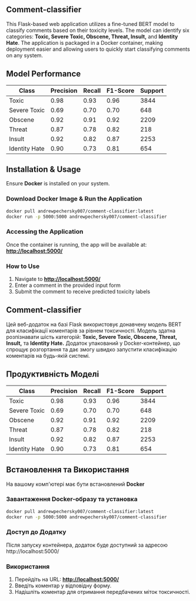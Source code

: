 ## Comment-classifier

This Flask-based web application utilizes a fine-tuned BERT model to classify comments based on their toxicity levels. The model can identify six categories: **Toxic, Severe Toxic, Obscene, Threat, Insult,** and **Identity Hate**.
The application is packaged in a Docker container, making deployment easier and allowing users to quickly start classifying comments on any system.

## Model Performance

| Class          | Precision | Recall  | F1-Score | Support |
|---------------|-----------|---------|----------|---------|
| Toxic         | 0.98      | 0.93    | 0.96     | 3844    |
| Severe Toxic  | 0.69      | 0.70    | 0.70     | 648     |
| Obscene       | 0.92      | 0.91    | 0.92     | 2209    |
| Threat        | 0.87      | 0.78    | 0.82     | 218     |
| Insult        | 0.92      | 0.82    | 0.87     | 2253    |
| Identity Hate | 0.90      | 0.73    | 0.81     | 654     |

## Installation & Usage

Ensure **Docker** is installed on your system.

### Download Docker Image & Run the Application

```bash
docker pull andrewpechersky007/comment-classifier:latest
docker run -p 5000:5000 andrewpechersky007/comment-classifier
```

### Accessing the Application

Once the container is running, the app will be available at: **[http://localhost:5000/](http://localhost:5000/)**

### How to Use

1. Navigate to **[http://localhost:5000/](http://localhost:5000/)**
2. Enter a comment in the provided input form
3. Submit the comment to receive predicted toxicity labels



## Сomment-classifier

Цей веб-додаток на базі Flask використовує донавчену модель BERT для класифікації коментарів за рівнем токсичності. Модель здатна розпізнавати шість категорій: **Toxic, Severe Toxic, Obscene, Threat, Insult,** та **Identity Hate.**
Додаток упакований у Docker-контейнер, що спрощує розгортання та дає змогу швидко запустити класифікацію коментарів на будь-якій системі.

## Продуктивність Моделі
| Class          | Precision | Recall  | F1-Score | Support |
|----------------|-----------|---------|----------|---------|
| Toxic          | 0.98      | 0.93    | 0.96     | 3844    |
| Severe Toxic   | 0.69      | 0.70    | 0.70     | 648     |
| Obscene        | 0.92      | 0.91    | 0.92     | 2209    |
| Threat         | 0.87      | 0.78    | 0.82     | 218     |
| Insult         | 0.92      | 0.82    | 0.87     | 2253    |
| Identity Hate  | 0.90      | 0.73    | 0.81     | 654     |

## Встановлення та Використання
На вашому комп'ютері має бути встановлений **Docker**
### Завантаження Docker-образу та установка
```bash
docker pull andrewpechersky007/comment-classifier:latest
docker run -p 5000:5000 andrewpechersky007/comment-classifier
```
### Доступ до Додатку
Після запуску контейнера, додаток буде доступний за адресою http://localhost:5000/
### Використання
1. Перейдіть на URL: **[http://localhost:5000/](http://localhost:5000/)**
2. Введіть коментар у відповідну форму.  
3. Надішліть коментар для отримання передбачених міток токсичності.  




